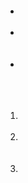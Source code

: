 <br>
<br>

<br>
<br>
<br>

<br>
<br>
<br>
<br>

# <br><br>

# <br><br><br>

# <br><br><br><br>

## <br><br>

## <br><br><br>

## <br><br><br><br>

### <br><br>

### <br><br><br>

### <br><br><br><br>

#### <br><br>

#### <br><br><br>

#### <br><br><br><br>

##### <br><br>

##### <br><br><br>

##### <br><br><br><br>

###### <br><br>

###### <br><br><br>

###### <br><br><br><br>

-   <br>
    <br>
-   <br>
    <br>
    <br>
-   <br>
    <br>
    <br>
    <br>

1.  <br>
    <br>
2.  <br>
    <br>
    <br>
3.  <br>
    <br>
    <br>
    <br>